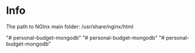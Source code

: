 # Info

The path to NGInx main folder:
/usr/share/nginx/html

"# personal-budget-mongodb" 
"# personal-budget-mongodb" 
"# personal-budget-mongodb" 
